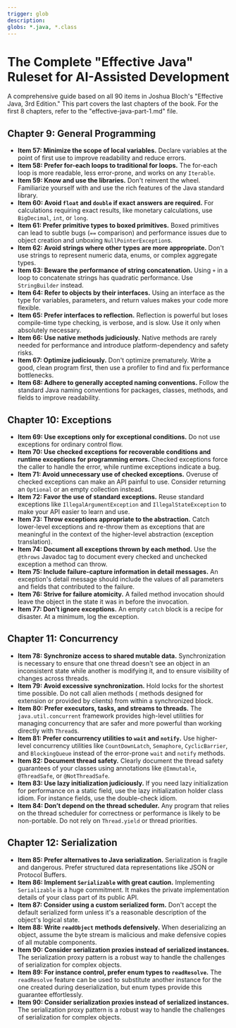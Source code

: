 ```yaml
---
trigger: glob
description: 
globs: *.java, *.class
---
```


# The Complete "Effective Java" Ruleset for AI-Assisted Development

A comprehensive guide based on all 90 items in Joshua Bloch's "Effective Java, 3rd Edition."
This part covers the last chapters of the book. For the first 8 chapters, refer to the "effective-java-part-1.md" file.

## Chapter 9: General Programming

* **Item 57: Minimize the scope of local variables.** Declare variables at the point of first use to improve readability
  and reduce errors.
* **Item 58: Prefer for-each loops to traditional for loops.** The for-each loop is more readable, less error-prone, and
  works on any `Iterable`.
* **Item 59: Know and use the libraries.** Don't reinvent the wheel. Familiarize yourself with and use the rich features
  of the Java standard library.
* **Item 60: Avoid `float` and `double` if exact answers are required.** For calculations requiring exact results, like
  monetary calculations, use `BigDecimal`, `int`, or `long`.
* **Item 61: Prefer primitive types to boxed primitives.** Boxed primitives can lead to subtle bugs (`==` comparison)
  and performance issues due to object creation and unboxing `NullPointerException`s.
* **Item 62: Avoid strings where other types are more appropriate.** Don't use strings to represent numeric data, enums,
  or complex aggregate types.
* **Item 63: Beware the performance of string concatenation.** Using `+` in a loop to concatenate strings has quadratic
  performance. Use `StringBuilder` instead.
* **Item 64: Refer to objects by their interfaces.** Using an interface as the type for variables, parameters, and
  return values makes your code more flexible.
* **Item 65: Prefer interfaces to reflection.** Reflection is powerful but loses compile-time type checking, is verbose,
  and is slow. Use it only when absolutely necessary.
* **Item 66: Use native methods judiciously.** Native methods are rarely needed for performance and introduce
  platform-dependency and safety risks.
* **Item 67: Optimize judiciously.** Don't optimize prematurely. Write a good, clean program first, then use a profiler
  to find and fix performance bottlenecks.
* **Item 68: Adhere to generally accepted naming conventions.** Follow the standard Java naming conventions for
  packages, classes, methods, and fields to improve readability.

## Chapter 10: Exceptions

* **Item 69: Use exceptions only for exceptional conditions.** Do not use exceptions for ordinary control flow.
* **Item 70: Use checked exceptions for recoverable conditions and runtime exceptions for programming errors.** Checked
  exceptions force the caller to handle the error, while runtime exceptions indicate a bug.
* **Item 71: Avoid unnecessary use of checked exceptions.** Overuse of checked exceptions can make an API painful to
  use. Consider returning an `Optional` or an empty collection instead.
* **Item 72: Favor the use of standard exceptions.** Reuse standard exceptions like `IllegalArgumentException` and
  `IllegalStateException` to make your API easier to learn and use.
* **Item 73: Throw exceptions appropriate to the abstraction.** Catch lower-level exceptions and re-throw them as
  exceptions that are meaningful in the context of the higher-level abstraction (exception translation).
* **Item 74: Document all exceptions thrown by each method.** Use the `@throws` Javadoc tag to document every checked
  and unchecked exception a method can throw.
* **Item 75: Include failure-capture information in detail messages.** An exception's detail message should include the
  values of all parameters and fields that contributed to the failure.
* **Item 76: Strive for failure atomicity.** A failed method invocation should leave the object in the state it was in
  before the invocation.
* **Item 77: Don’t ignore exceptions.** An empty `catch` block is a recipe for disaster. At a minimum, log the
  exception.

## Chapter 11: Concurrency

* **Item 78: Synchronize access to shared mutable data.** Synchronization is necessary to ensure that one thread doesn't
  see an object in an inconsistent state while another is modifying it, and to ensure visibility of changes across
  threads.
* **Item 79: Avoid excessive synchronization.** Hold locks for the shortest time possible. Do not call alien methods (
  methods designed for extension or provided by clients) from within a synchronized block.
* **Item 80: Prefer executors, tasks, and streams to threads.** The `java.util.concurrent` framework provides high-level
  utilities for managing concurrency that are safer and more powerful than working directly with `Thread`s.
* **Item 81: Prefer concurrency utilities to `wait` and `notify`.** Use higher-level concurrency utilities like
  `CountDownLatch`, `Semaphore`, `CyclicBarrier`, and `BlockingQueue` instead of the error-prone `wait` and `notify`
  methods.
* **Item 82: Document thread safety.** Clearly document the thread safety guarantees of your classes using annotations
  like `@Immutable`, `@ThreadSafe`, or `@NotThreadSafe`.
* **Item 83: Use lazy initialization judiciously.** If you need lazy initialization for performance on a static field,
  use the lazy initialization holder class idiom. For instance fields, use the double-check idiom.
* **Item 84: Don’t depend on the thread scheduler.** Any program that relies on the thread scheduler for correctness or
  performance is likely to be non-portable. Do not rely on `Thread.yield` or thread priorities.

## Chapter 12: Serialization

* **Item 85: Prefer alternatives to Java serialization.** Serialization is fragile and dangerous. Prefer structured data
  representations like JSON or Protocol Buffers.
* **Item 86: Implement `Serializable` with great caution.** Implementing `Serializable` is a huge commitment. It makes
  the private implementation details of your class part of its public API.
* **Item 87: Consider using a custom serialized form.** Don't accept the default serialized form unless it's a
  reasonable description of the object's logical state.
* **Item 88: Write `readObject` methods defensively.** When deserializing an object, assume the byte stream is malicious
  and make defensive copies of all mutable components.
* **Item 90: Consider serialization proxies instead of serialized instances.** The serialization proxy pattern is a
  robust way to handle the challenges of serialization for complex objects.
* **Item 89: For instance control, prefer enum types to `readResolve`.** The `readResolve` feature can be used to
  substitute another instance for the one created during deserialization, but enum types provide this guarantee
  effortlessly.
* **Item 90: Consider serialization proxies instead of serialized instances.** The serialization proxy pattern is a
  robust way to handle the challenges of serialization for complex objects. 